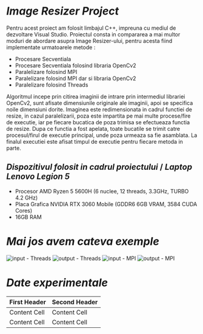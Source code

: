 # **_Image Resizer Project_**


 Pentru acest proiect am folosit limbajul C++, impreuna cu mediul de dezvoltare Visual Studio. Proiectul consta in compararea a mai multor moduri de abordare asupra Image Resizer-ului, pentru acesta fiind implementate urmatoarele metode :
* Procesare Secventiala
* Procesare Secventiala folosind libraria OpenCv2
* Paralelizare folosind MPI
* Paralelizare folosind MPI dar si libraria OpenCv2
* Paralelizare folosind Threads

Algoritmul incepe prin citirea imaginii de intrare prin intermediul librariei OpenCv2, sunt afisate dimensiunile originale ale imaginii, apoi se specifica noile dimensiuni dorite. Imaginea este redimensionata in cadrul functiei de resize, in cazul paralelizarii, poza este impartita pe mai multe procese/fire de executie, iar pe fiecare bucatica de poza trimisa se efectueaza functia de resize. Dupa ce functia a fost apelata, toate bucatile se trimit catre procesul/firul de executie principal, unde poza urmeaza sa fie asamblata. La finalul executiei este afisat timpul de executie pentru fiecare metoda in parte.

## **_Dispozitivul folosit in cadrul proiectului_** / **_Laptop Lenovo Legion 5_**
* Procesor AMD Ryzen 5 5600H (6 nuclee, 12 threads, 3.3GHz, TURBO 4.2 GHz)
* Placa Grafica NVIDIA RTX 3060 Mobile (GDDR6 6GB VRAM, 3584 CUDA Cores)
* 16GB RAM

# **_Mai jos avem cateva exemple_**
 
![input - Threads](https://github.com/raulraw/Image_Resizer_Project/assets/119895675/7228ec98-0c71-4927-9471-ab26b3f74470)
![output - Threads](https://github.com/raulraw/Image_Resizer_Project/assets/119895675/ec9249b6-b393-4aa5-869b-10b95513c324)
![input - MPI](https://github.com/raulraw/Image_Resizer_Project/assets/119895675/68a06a21-d904-444c-8dbe-3e623c55eebe)
![output - MPI](https://github.com/raulraw/Image_Resizer_Project/assets/119895675/b564ded2-4f63-49c2-9995-6d0179a9d27e)

# **_Date experimentale_**

| First Header  | Second Header |
| ------------- | ------------- |
| Content Cell  | Content Cell  |
| Content Cell  | Content Cell  |

